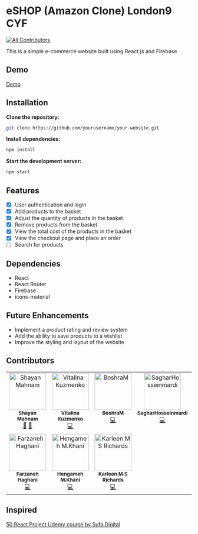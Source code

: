 # eSHOP (Amazon Clone) London9 CYF
<!-- ALL-CONTRIBUTORS-BADGE:START - Do not remove or modify this section -->
[![All Contributors](https://img.shields.io/badge/all_contributors-10-orange.svg?style=flat-square)](#contributors-)
<!-- ALL-CONTRIBUTORS-BADGE:END -->
This is a simple e-commerce website built using React.js and Firebase

## Demo
<a href="https://london9-amazon-clone-50-react-project.netlify.app/">Demo</a>


## Installation
**Clone the repository:**
```bash
git clone https://github.com/yourusername/your-website.git
```
**Install dependencies:**
```bash
npm install
```
**Start the development server:**
```bash
npm start
```

## Features
- [x] User authentication and login
- [x] Add products to the basket
- [x] Adjust the quantity of products in the basket
- [x] Remove products from the basket
- [x] View the total cost of the products in the basket
- [x] View the checkout page and place an order
- [ ] Search for products

## Dependencies
- React
- React Router
- Firebase
- icons-material

## Future Enhancements
- Implement a product rating and review system
- Add the ability to save products to a wishlist
- Improve the styling and layout of the website


## Contributors
<!-- ALL-CONTRIBUTORS-LIST:START - Do not remove or modify this section -->
<!-- prettier-ignore-start -->
<!-- markdownlint-disable -->
<table>
  <tbody>
    <tr>
      <td align="center" valign="top" width="14.28%"><a href="https://shayanmahnam.netlify.app"><img src="https://avatars.githubusercontent.com/u/95313895?v=4?s=100" width="100px;" alt="Shayan Mahnam"/><br /><sub><b>Shayan Mahnam</b></sub></a><br /><a href="#design-ShayanMahnam" title="Design">🎨</a> <a href="#projectManagement-ShayanMahnam" title="Project Management">📆</a></td>
      <td align="center" valign="top" width="14.28%"><a href="https://vitalina-kuzmenko-portfolio.netlify.app"><img src="https://avatars.githubusercontent.com/u/91835307?v=4?s=100" width="100px;" alt="Vitalina Kuzmenko"/><br /><sub><b>Vitalina Kuzmenko</b></sub></a><br /><a href="https://github.com/ShayanMahnam/team-amazon-clone/commits?author=VitalinaKuzmenko" title="Code">💻</a></td>
      <td align="center" valign="top" width="14.28%"><a href="https://github.com/BoshraM"><img src="https://avatars.githubusercontent.com/u/113248018?v=4?s=100" width="100px;" alt="BoshraM"/><br /><sub><b>BoshraM</b></sub></a><br /><a href="https://github.com/ShayanMahnam/team-amazon-clone/commits?author=BoshraM" title="Code">💻</a></td>
      <td align="center" valign="top" width="14.28%"><a href="https://github.com/SagharHosseinmardi"><img src="https://avatars.githubusercontent.com/u/108956395?v=4?s=100" width="100px;" alt="SagharHosseinmardi"/><br /><sub><b>SagharHosseinmardi</b></sub></a><br /><a href="https://github.com/ShayanMahnam/team-amazon-clone/commits?author=SagharHosseinmardi" title="Code">💻</a></td>
      <td align="center" valign="top" width="14.28%"><a href="https://github.com/Bahare09"><img src="https://avatars.githubusercontent.com/u/108987748?v=4?s=100" width="100px;" alt="Bahare"/><br /><sub><b>Bahare</b></sub></a><br /><a href="https://github.com/ShayanMahnam/team-amazon-clone/commits?author=Bahare09" title="Code">💻</a></td>
      <td align="center" valign="top" width="14.28%"><a href="https://github.com/elahemortazavi"><img src="https://avatars.githubusercontent.com/u/106202329?v=4?s=100" width="100px;" alt="elahemortazavi"/><br /><sub><b>elahemortazavi</b></sub></a><br /><a href="https://github.com/ShayanMahnam/team-amazon-clone/commits?author=elahemortazavi" title="Code">💻</a></td>
      <td align="center" valign="top" width="14.28%"><a href="https://github.com/Farnooshmo"><img src="https://avatars.githubusercontent.com/u/91014204?v=4?s=100" width="100px;" alt="Farnoosh Moayeri"/><br /><sub><b>Farnoosh Moayeri</b></sub></a><br /><a href="https://github.com/ShayanMahnam/team-amazon-clone/commits?author=Farnooshmo" title="Code">💻</a></td>
    </tr>
    <tr>
      <td align="center" valign="top" width="14.28%"><a href="https://github.com/farzaneh-haghani"><img src="https://avatars.githubusercontent.com/u/68525882?v=4?s=100" width="100px;" alt="Farzaneh Haghani"/><br /><sub><b>Farzaneh Haghani</b></sub></a><br /><a href="https://github.com/ShayanMahnam/team-amazon-clone/commits?author=farzaneh-haghani" title="Code">💻</a></td>
      <td align="center" valign="top" width="14.28%"><a href="https://github.com/HeniMKH"><img src="https://avatars.githubusercontent.com/u/108895187?v=4?s=100" width="100px;" alt="Hengameh M.Khani"/><br /><sub><b>Hengameh M.Khani</b></sub></a><br /><a href="https://github.com/ShayanMahnam/team-amazon-clone/commits?author=HeniMKH" title="Code">💻</a></td>
      <td align="center" valign="top" width="14.28%"><a href="https://github.com/karleenmsrichards"><img src="https://avatars.githubusercontent.com/u/108957290?v=4?s=100" width="100px;" alt="Karleen M S Richards"/><br /><sub><b>Karleen M S Richards</b></sub></a><br /><a href="https://github.com/ShayanMahnam/team-amazon-clone/commits?author=karleenmsrichards" title="Code">💻</a></td>
    </tr>
  </tbody>
</table>

<!-- markdownlint-restore -->
<!-- prettier-ignore-end -->

<!-- ALL-CONTRIBUTORS-LIST:END -->
<!-- markdownlint-disable -->

<!-- markdownlint-restore -->
<!-- prettier-ignore-end -->

<!-- ALL-CONTRIBUTORS-LIST:END -->
## Inspired 
<a href="https://www.udemy.com/user/sufa-digital/">50 React Project Udemy course by Sufa Digital</a>
